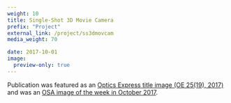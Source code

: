 ```yaml
---
weight: 10
title: Single-Shot 3D Movie Camera
prefix: "Project"
external_link: /project/ss3dmovcam
media_weight: 70

date: 2017-10-01
image:
  preview-only: true
---
```

Publication was featured as an [Optics Express title image (OE 25(19), 2017)](https://www.osapublishing.org/oe/issue.cfm?volume=25&issue=19) and was an [OSA image of the week in October 2017](https://www.osapublishing.org/).